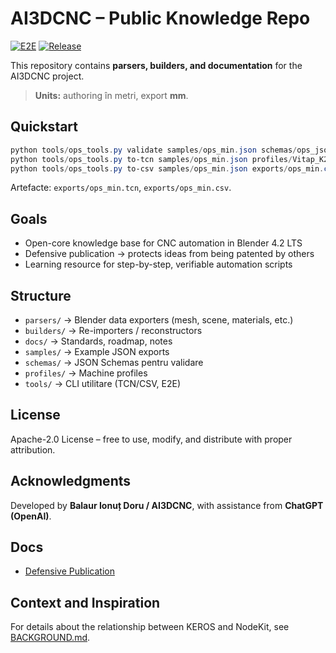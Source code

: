 # AI3DCNC – Public Knowledge Repo

[![E2E](https://github.com/ai3dcnc/ai3dcnc-public/actions/workflows/e2e.yml/badge.svg)](https://github.com/ai3dcnc/ai3dcnc-public/actions/workflows/e2e.yml)
[![Release](https://img.shields.io/github/v/release/ai3dcnc/ai3dcnc-public?sort=semver)](https://github.com/ai3dcnc/ai3dcnc-public/releases)

This repository contains **parsers, builders, and documentation** for the AI3DCNC project.

> **Units:** authoring în metri, export **mm**.

## Quickstart

```powershell
python tools/ops_tools.py validate samples/ops_min.json schemas/ops_json.schema.json
python tools/ops_tools.py to-tcn samples/ops_min.json profiles/Vitap_K2.profile.json exports/ops_min.tcn
python tools/ops_tools.py to-csv samples/ops_min.json exports/ops_min.csv
```

Artefacte: `exports/ops_min.tcn`, `exports/ops_min.csv`.

## Goals

* Open-core knowledge base for CNC automation in Blender 4.2 LTS
* Defensive publication → protects ideas from being patented by others
* Learning resource for step-by-step, verifiable automation scripts

## Structure

* `parsers/` → Blender data exporters (mesh, scene, materials, etc.)
* `builders/` → Re-importers / reconstructors
* `docs/` → Standards, roadmap, notes
* `samples/` → Example JSON exports
* `schemas/` → JSON Schemas pentru validare
* `profiles/` → Machine profiles
* `tools/` → CLI utilitare (TCN/CSV, E2E)

## License

Apache-2.0 License – free to use, modify, and distribute with proper attribution.

## Acknowledgments

Developed by **Balaur Ionuț Doru / AI3DCNC**, with assistance from **ChatGPT (OpenAI)**.

## Docs

* [Defensive Publication](docs/defensive-publication.md)

## Context and Inspiration

For details about the relationship between KEROS and NodeKit, see [BACKGROUND.md](./BACKGROUND.md).

